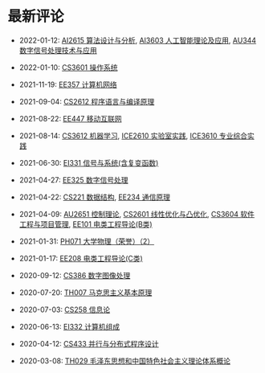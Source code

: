 # 最新评论

- 2022-01-12: [AI2615 算法设计与分析](/courses/grade-2/AI2615), [AI3603 人工智能理论及应用](/courses/grade-3/AI3603), [AU344 数字信号处理技术与应用](/courses/grade-3/AU344)

- 2022-01-10: [CS3601 操作系统](/courses/grade-3/CS3601)

- 2021-11-19: [EE357 计算机网络](/courses/grade-2/EE357)

- 2021-09-04: [CS2612 程序语言与编译原理](/courses/grade-3/CS2612)

- 2021-08-22: [EE447 移动互联网](/courses/grade-3/EE447)

- 2021-08-14: [CS3612 机器学习](/courses/grade-3/CS3612), [ICE2610 实验室实践](/courses/grade-2/ICE2610), [ICE3610 专业综合实践](/courses/grade-3/ICE3610)

- 2021-06-30: [EI331 信号与系统(含复变函数)](/courses/grade-2/EI331)

- 2021-04-27: [EE325 数字信号处理](/courses/grade-3/EE325)

- 2021-04-22: [CS221 数据结构](/courses/grade-2/CS221), [EE234 通信原理](/courses/grade-3/EE234)

- 2021-04-09: [AU2651 控制理论](/courses/grade-2/AU2651), [CS2601 线性优化与凸优化](/courses/grade-2/CS2601), [CS3604 软件工程与项目管理](/courses/grade-3/CS3604), [EE101 电类工程导论(B类)](/courses/grade-2/EE101)

- 2021-01-31: [PH071 大学物理（荣誉）（2）](/courses/grade-2/PH071)

- 2021-01-17: [EE208 电类工程导论(C类)](/courses/grade-2/EE208)

- 2020-09-12: [CS386 数字图像处理](/courses/grade-3/CS386)

- 2020-07-20: [TH007 马克思主义基本原理](/courses/grade-2/TH007)

- 2020-07-03: [CS258 信息论](/courses/grade-2/CS258)

- 2020-06-13: [EI332 计算机组成](/courses/grade-2/EI332)

- 2020-04-12: [CS433 并行与分布式程序设计](/courses/grade-4/CS433)

- 2020-03-08: [TH029 毛泽东思想和中国特色社会主义理论体系概论](/courses/grade-2/TH029)

